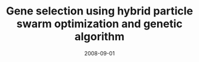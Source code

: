 ---
title: "Gene selection using hybrid particle swarm optimization and genetic algorithm"
collection: publications
permalink: /publication/Gene
date: 2008-09-01
venue: "Soft Computing"
city: "GuangZhou"
state: ""
thumbnail: "masktrack.png"
teaser : masktrack.jpg
authors: "Shutao Li, Xixian Wu, Mingkui Tan"
bibtex: Gene.txt
uri: 
arxiv: https://pdfs.semanticscholar.org/8fa3/496599e249e63dde07d7fb7daccb7d50a333.pdf
project: 
source:
poster: masktrack-poster.pdf
data:
---